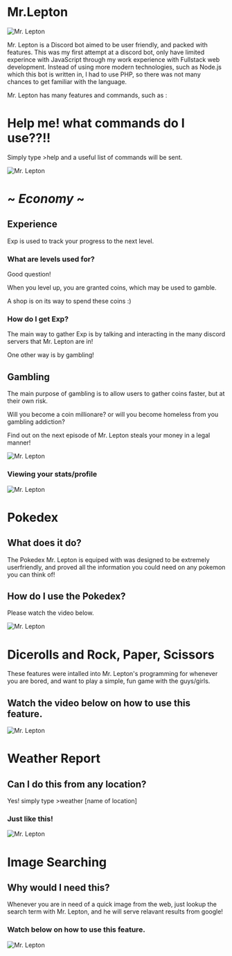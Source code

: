 # Mr.Lepton

![Mr. Lepton](https://i.imgur.com/OQEPxxU.png)

Mr. Lepton is a Discord bot aimed to be user friendly, and packed with features.  This was my first attempt at a discord bot, only have limited experince with JavaScript through my work experience with Fullstack web development.  Instead of using more modern technologies, such as Node.js which this bot is written in, I had to use PHP, so there was not many chances to get familiar with the language.  

Mr. Lepton has many features and commands, such as :

# Help me! what commands do I use??!!

Simply type >help and a useful list of commands will be sent.

![Mr. Lepton](https://i.imgur.com/E1SeOSE.gif)

# ~ **_Economy_** ~

## Experience 

Exp is used to track your progress to the next level.

### What are levels used for?

Good question!

When you level up, you are granted coins, which may be used to gamble.

A shop is on its way to spend these coins :)

### How do I get Exp?

The main way to gather Exp is by talking and interacting in the many discord servers that Mr. Lepton are in!

One other way is by gambling!

## Gambling

The main purpose of gambling is to allow users to gather coins faster, but at their own risk.

Will you become a coin millionare? or will you become homeless from you gambling addiction?  

Find out on the next episode of Mr. Lepton steals your money in a legal manner!

![Mr. Lepton](https://i.imgur.com/bYAXmQg.gif)


### Viewing your stats/profile

![Mr. Lepton](https://i.imgur.com/zTIQd77.gif)

# Pokedex 

## What does it do?

The Pokedex Mr. Lepton is equiped with was designed to be extremely userfriendly, and proved all the information you could need on any pokemon you can think of!

## How do I use the Pokedex?

Please watch the video below.

![Mr. Lepton](https://i.imgur.com/SYBubKN.gif)

# Dicerolls and Rock, Paper, Scissors

These features were intalled into Mr. Lepton's programming for whenever you are bored, and want to play a simple, fun game with the guys/girls.

## Watch the video below on how to use this feature.

![Mr. Lepton](https://i.imgur.com/JjgRVcn.gif)

# Weather Report

## Can I do this from any location?

Yes! simply type >weather [name of location]

### Just like this!

![Mr. Lepton](https://i.imgur.com/hNpYAbc.gif)

# Image Searching

## Why would I need this?

Whenever you are in need of a quick image from the web, just lookup the search term with Mr. Lepton, and he will serve relavant results from google!

### Watch below on how to use this feature. 


![Mr. Lepton](https://i.imgur.com/aJOPu0B.gif)
